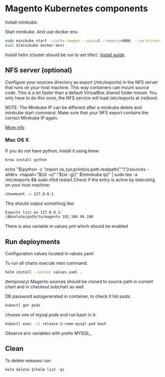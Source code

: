 # Magento Kubernetes components

Install minikube. 

Start minikube. And use docker env.

```bash
sudo minikube start --cache-images --cpus=2 --memory=4096  --vm-driver=none --bootstrapper=kubeadm --kubernetes-version=v1.13.0
eval $(minikube docker-env)
```

Install helm (cluster should be run to set tiller). [Install guide](https://docs.helm.sh/using_helm/#installing-helm)


## NFS server (optional)

Configure your sources directory as export (/etc/exports) in the NFS server that runs on your host machine. This way containers can mount source code. This is a lot faster than a default VirtualBox shared folder mount. You only have to do this once, the NFS service will load /etc/exports at (re)boot.

NOTE: The Minikube IP can be different after a minikube delete and minikube start command. Make sure that your NFS export contains the correct Minikube IP again.

[More info](http://pietervogelaar.nl/minikube-nfs-mounts)

### Mac OS X
If you do not have python, install it using brew:
```bash
brew install python
```
echo "$(python -c 'import os,sys;print(os.path.realpath(".")')/sources -alldirs -mapall="$(id -u)":"$(id -g))" $(minikube ip)" | sudo tee -a /etc/exports && sudo nfsd restart
Check if the entry is active by executing on your host machine:

```bash
showmount -e 127.0.0.1
```

This should output something like:

```bash
Exports list on 127.0.0.1:
/Absolute/path/to/magento 192.168.99.100
```

There is also variable in values.yml which should be enabled

## Run deployments

Configuration values located in values.yaml

To run all charts execute next command:

```bash
helm install --values values.yaml .
```

(temporary) Magento sources should be cloned to source path in current chart and in checkout subchart as well.

DB password autogenerated in container, to check it list pods:
```bash
kubectl get pods
```

choose one of mysql pods end run bash in it:

```bash
kubectl exec -it release-1-some-mysql-pod bash
```

Observe env variables with prefix MYSQL_

## Clean

To delete releases run:
```
helm delete $(helm list -q)
```

